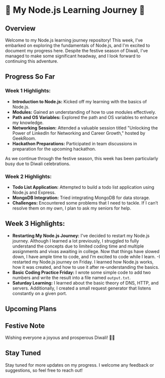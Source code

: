# 🚀 My Node.js Learning Journey 🚀

## Overview

Welcome to my Node.js learning journey repository! This week, I've embarked on exploring the fundamentals of Node.js, and I'm excited to document my progress here. Despite the festive season of Diwali, I've managed to make some significant headway, and I look forward to continuing this adventure.

## Progress So Far

### Week 1 Highlights:

- **Introduction to Node.js:** Kicked off my learning with the basics of Node.js.
- **Modules:** Gained an understanding of how to use modules effectively.
- **Path and OS Variables:** Explored the path and OS variables to enhance my knowledge.
- **Networking Session:** Attended a valuable session titled "Unlocking the Power of LinkedIn for Networking and Career Growth," hosted by GeekRoom.
- **Hackathon Preparations:** Participated in team discussions in preparation for the upcoming hackathon.

As we continue through the festive season, this week has been particularly busy due to Diwali celebrations.

### Week 2 Highlights:

- **Todo List Application:** Attempted to build a todo list application using Node.js and Express.
- **MongoDB Integration:** Tried integrating MongoDB for data storage.
- **Challenges:** Encountered some problems that I need to tackle. If I can’t resolve them on my own, I plan to ask my seniors for help.

## Week 3 Highlights:

- **Restarting My Node.js Journey:** I've decided to restart my Node.js journey. Although I learned a lot previously, I struggled to fully understand the concepts due to limited coding time and multiple assignments and vivas awaiting in college. Now that things have slowed down, I have ample time to code, and I’m excited to code while I learn.
  -I restarted my Node.js journey on Friday. I learned how Node.js works, how it was created, and how to use it after re-understanding the basics.
- **Basic Coding Practice Friday:** I wrote some simple code to add two numbers and write the result into a file named `output.txt`.
- **Saturday Learning:** I learned about the basic theory of DNS, HTTP, and servers. Additionally, I created a small request generator that listens constantly on a given port.

## Upcoming Plans

## Festive Note

Wishing everyone a joyous and prosperous Diwali! 🌟✨

## Stay Tuned

Stay tuned for more updates on my progress. I welcome any feedback or suggestions, so feel free to reach out!
